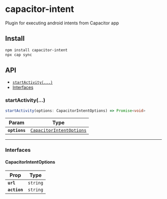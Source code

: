 # capacitor-intent

Plugin for executing android intents from Capacitor app

## Install

```bash
npm install capacitor-intent
npx cap sync
```

## API

<docgen-index>

* [`startActivity(...)`](#startactivity)
* [Interfaces](#interfaces)

</docgen-index>

<docgen-api>
<!--Update the source file JSDoc comments and rerun docgen to update the docs below-->

### startActivity(...)

```typescript
startActivity(options: CapacitorIntentOptions) => Promise<void>
```

| Param         | Type                                                                      |
| ------------- | ------------------------------------------------------------------------- |
| **`options`** | <code><a href="#capacitorintentoptions">CapacitorIntentOptions</a></code> |

--------------------


### Interfaces


#### CapacitorIntentOptions

| Prop         | Type                |
| ------------ | ------------------- |
| **`url`**    | <code>string</code> |
| **`action`** | <code>string</code> |

</docgen-api>
